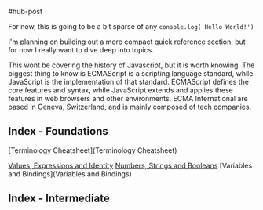 #hub-post 

For now, this is going to be a bit sparse of any `console.log('Hello World!')`

I'm planning on building out a more compact quick reference section, but for now I really want to dive deep into topics. 

This wont be covering the history of Javascript, but it is worth knowing. The biggest thing to know is ECMAScript is a scripting language standard, while JavaScript is the implementation of that standard. ECMAScript defines the core features and syntax, while JavaScript extends and applies these features in web browsers and other environments. ECMA International are based in Geneva, Switzerland, and is mainly composed of tech companies. 

## Index - Foundations

[Terminology Cheatsheet](Terminology Cheatsheet)

[Values, Expressions and Identity](Values&Expressions&Identity)
[Numbers, Strings and Booleans](Numbers,%20Strings%20and%20Booleans.md)
[Variables and Bindings](Variables and Bindings)

## Index - Intermediate



